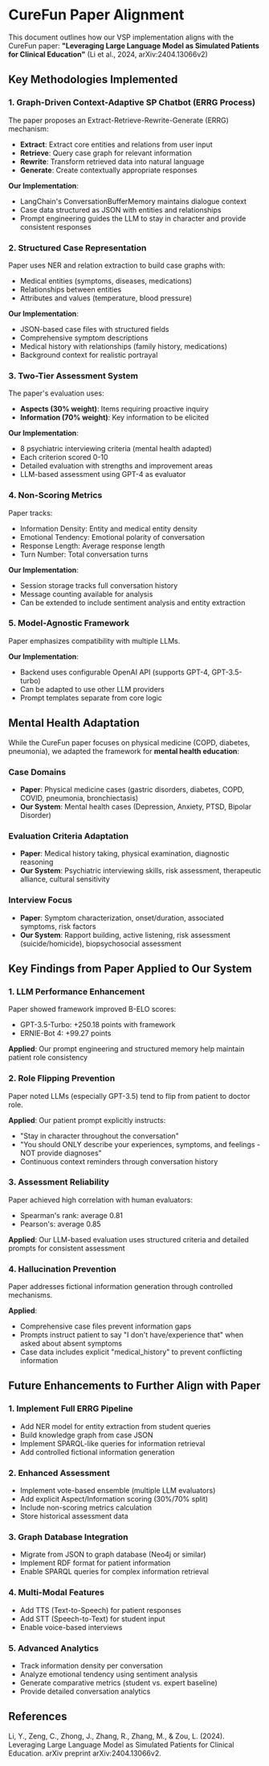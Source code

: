 # CureFun Paper Alignment

This document outlines how our VSP implementation aligns with the CureFun paper:
**"Leveraging Large Language Model as Simulated Patients for Clinical Education"**
(Li et al., 2024, arXiv:2404.13066v2)

## Key Methodologies Implemented

### 1. Graph-Driven Context-Adaptive SP Chatbot (ERRG Process)

The paper proposes an Extract-Retrieve-Rewrite-Generate (ERRG) mechanism:

- **Extract**: Extract core entities and relations from user input
- **Retrieve**: Query case graph for relevant information
- **Rewrite**: Transform retrieved data into natural language
- **Generate**: Create contextually appropriate responses

**Our Implementation**:

- LangChain's ConversationBufferMemory maintains dialogue context
- Case data structured as JSON with entities and relationships
- Prompt engineering guides the LLM to stay in character and provide consistent responses

### 2. Structured Case Representation

Paper uses NER and relation extraction to build case graphs with:

- Medical entities (symptoms, diseases, medications)
- Relationships between entities
- Attributes and values (temperature, blood pressure)

**Our Implementation**:

- JSON-based case files with structured fields
- Comprehensive symptom descriptions
- Medical history with relationships (family history, medications)
- Background context for realistic portrayal

### 3. Two-Tier Assessment System

The paper's evaluation uses:

- **Aspects (30% weight)**: Items requiring proactive inquiry
- **Information (70% weight)**: Key information to be elicited

**Our Implementation**:

- 8 psychiatric interviewing criteria (mental health adapted)
- Each criterion scored 0-10
- Detailed evaluation with strengths and improvement areas
- LLM-based assessment using GPT-4 as evaluator

### 4. Non-Scoring Metrics

Paper tracks:

- Information Density: Entity and medical entity density
- Emotional Tendency: Emotional polarity of conversation
- Response Length: Average response length
- Turn Number: Total conversation turns

**Our Implementation**:

- Session storage tracks full conversation history
- Message counting available for analysis
- Can be extended to include sentiment analysis and entity extraction

### 5. Model-Agnostic Framework

Paper emphasizes compatibility with multiple LLMs.

**Our Implementation**:

- Backend uses configurable OpenAI API (supports GPT-4, GPT-3.5-turbo)
- Can be adapted to use other LLM providers
- Prompt templates separate from core logic

## Mental Health Adaptation

While the CureFun paper focuses on physical medicine (COPD, diabetes, pneumonia), we adapted the framework for **mental health education**:

### Case Domains

- **Paper**: Physical medicine cases (gastric disorders, diabetes, COPD, COVID, pneumonia, bronchiectasis)
- **Our System**: Mental health cases (Depression, Anxiety, PTSD, Bipolar Disorder)

### Evaluation Criteria Adaptation

- **Paper**: Medical history taking, physical examination, diagnostic reasoning
- **Our System**: Psychiatric interviewing skills, risk assessment, therapeutic alliance, cultural sensitivity

### Interview Focus

- **Paper**: Symptom characterization, onset/duration, associated symptoms, risk factors
- **Our System**: Rapport building, active listening, risk assessment (suicide/homicide), biopsychosocial assessment

## Key Findings from Paper Applied to Our System

### 1. LLM Performance Enhancement

Paper showed framework improved B-ELO scores:

- GPT-3.5-Turbo: +250.18 points with framework
- ERNIE-Bot 4: +99.27 points

**Applied**: Our prompt engineering and structured memory help maintain patient role consistency

### 2. Role Flipping Prevention

Paper noted LLMs (especially GPT-3.5) tend to flip from patient to doctor role.

**Applied**: Our patient prompt explicitly instructs:

- "Stay in character throughout the conversation"
- "You should ONLY describe your experiences, symptoms, and feelings - NOT provide diagnoses"
- Continuous context reminders through conversation history

### 3. Assessment Reliability

Paper achieved high correlation with human evaluators:

- Spearman's rank: average 0.81
- Pearson's: average 0.85

**Applied**: Our LLM-based evaluation uses structured criteria and detailed prompts for consistent assessment

### 4. Hallucination Prevention

Paper addresses fictional information generation through controlled mechanisms.

**Applied**:

- Comprehensive case files prevent information gaps
- Prompts instruct patient to say "I don't have/experience that" when asked about absent symptoms
- Case data includes explicit "medical_history" to prevent conflicting information

## Future Enhancements to Further Align with Paper

### 1. Implement Full ERRG Pipeline

- Add NER model for entity extraction from student queries
- Build knowledge graph from case JSON
- Implement SPARQL-like queries for information retrieval
- Add controlled fictional information generation

### 2. Enhanced Assessment

- Implement vote-based ensemble (multiple LLM evaluators)
- Add explicit Aspect/Information scoring (30%/70% split)
- Include non-scoring metrics calculation
- Store historical assessment data

### 3. Graph Database Integration

- Migrate from JSON to graph database (Neo4j or similar)
- Implement RDF format for patient information
- Enable SPARQL queries for complex information retrieval

### 4. Multi-Modal Features

- Add TTS (Text-to-Speech) for patient responses
- Add STT (Speech-to-Text) for student input
- Enable voice-based interviews

### 5. Advanced Analytics

- Track information density per conversation
- Analyze emotional tendency using sentiment analysis
- Generate comparative metrics (student vs. expert baseline)
- Provide detailed conversation analytics

## References

Li, Y., Zeng, C., Zhong, J., Zhang, R., Zhang, M., & Zou, L. (2024).
Leveraging Large Language Model as Simulated Patients for Clinical Education.
arXiv preprint arXiv:2404.13066v2.

